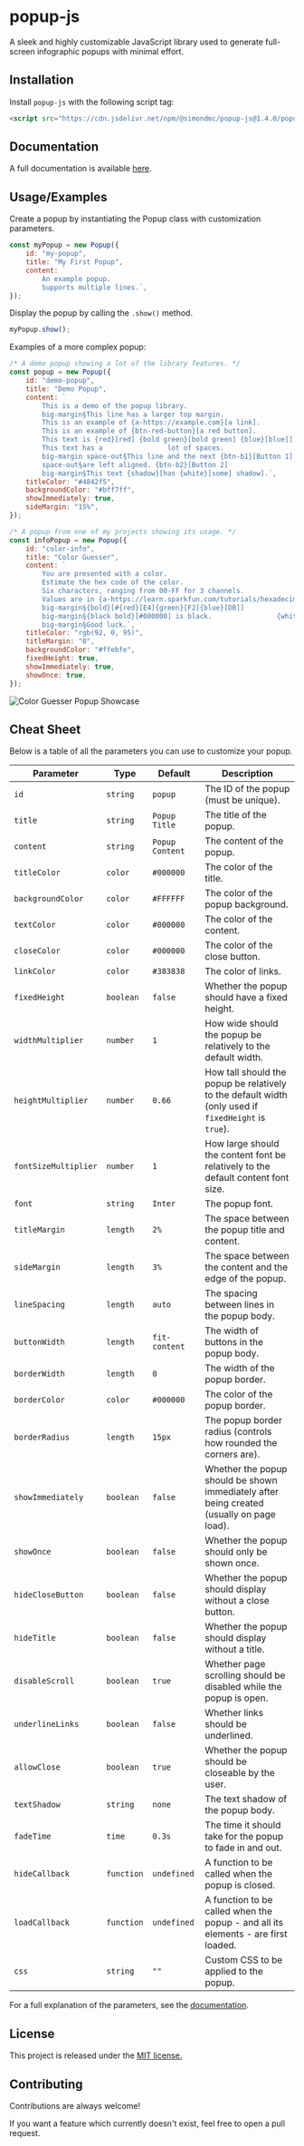 # popup-js

A sleek and highly customizable JavaScript library used to generate full-screen infographic popups with minimal effort.

## Installation

Install `popup-js` with the following script tag:

```html
<script src="https://cdn.jsdelivr.net/npm/@simondmc/popup-js@1.4.0/popup.min.js"></script>
```

## Documentation

A full documentation is available [here](https://popup-js.rtfd.io).

## Usage/Examples

Create a popup by instantiating the Popup class with customization parameters.

```javascript
const myPopup = new Popup({
    id: "my-popup",
    title: "My First Popup",
    content: `
        An example popup.
        Supports multiple lines.`,
});
```

Display the popup by calling the `.show()` method.

```javascript
myPopup.show();
```

Examples of a more complex popup:

```javascript
/* A demo popup showing a lot of the library features. */
const popup = new Popup({
    id: "demo-popup",
    title: "Demo Popup",
    content: `
        This is a demo of the popup library.
        big-margin§This line has a larger top margin.
        This is an example of {a-https://example.com}[a link].
        This is an example of {btn-red-button}[a red button].
        This text is {red}[red] {bold green}[bold green] {blue}[blue]].
        This text has a                lot of spaces.
        big-margin space-out§This line and the next {btn-b1}[Button 1]
        space-out§are left aligned. {btn-b2}[Button 2]
        big-margin§This text {shadow}[has {white}[some] shadow].`,
    titleColor: "#4842f5",
    backgroundColor: "#bff7ff",
    showImmediately: true,
    sideMargin: "15%",
});
```

```javascript
/* A popup from one of my projects showing its usage. */
const infoPopup = new Popup({
    id: "color-info",
    title: "Color Guesser",
    content: `
        You are presented with a color.
        Estimate the hex code of the color.
        Six characters, ranging from 00-FF for 3 channels.
        Values are in {a-https://learn.sparkfun.com/tutorials/hexadecimal/hex-basics}[Base-16].
        big-margin§{bold}[#{red}[E4]{green}[F2]{blue}[DB]]
        big-margin§{black bold}[#000000] is black.                {white bold shadow}[#FFFFFF] is white.
        big-margin§Good luck.`,
    titleColor: "rgb(92, 0, 95)",
    titleMargin: "0",
    backgroundColor: "#ffebfe",
    fixedHeight: true,
    showImmediately: true,
    showOnce: true,
});
```

![Color Guesser Popup Showcase](https://media.discordapp.net/attachments/847794209028833310/999926020817825872/unknown.png)

## Cheat Sheet

Below is a table of all the parameters you can use to customize your popup.

| Parameter            | Type       | Default         | Description                                                                                          |
| -------------------- | ---------- | --------------- | ---------------------------------------------------------------------------------------------------- |
| `id`                 | `string`   | `popup`         | The ID of the popup (must be unique).                                                                |
| `title`              | `string`   | `Popup Title`   | The title of the popup.                                                                              |
| `content`            | `string`   | `Popup Content` | The content of the popup.                                                                            |
| `titleColor`         | `color`    | `#000000`       | The color of the title.                                                                              |
| `backgroundColor`    | `color`    | `#FFFFFF`       | The color of the popup background.                                                                   |
| `textColor`          | `color`    | `#000000`       | The color of the content.                                                                            |
| `closeColor`         | `color`    | `#000000`       | The color of the close button.                                                                       |
| `linkColor`          | `color`    | `#383838`       | The color of links.                                                                                  |
| `fixedHeight`        | `boolean`  | `false`         | Whether the popup should have a fixed height.                                                        |
| `widthMultiplier`    | `number`   | `1`             | How wide should the popup be relatively to the default width.                                        |
| `heightMultiplier`   | `number`   | `0.66`          | How tall should the popup be relatively to the default width (only used if `fixedHeight` is `true`). |
| `fontSizeMultiplier` | `number`   | `1`             | How large should the content font be relatively to the default content font size.                    |
| `font`               | `string`   | `Inter`         | The popup font.                                                                                      |
| `titleMargin`        | `length`   | `2%`            | The space between the popup title and content.                                                       |
| `sideMargin`         | `length`   | `3%`            | The space between the content and the edge of the popup.                                             |
| `lineSpacing`        | `length`   | `auto`          | The spacing between lines in the popup body.                                                         |
| `buttonWidth`        | `length`   | `fit-content`   | The width of buttons in the popup body.                                                              |
| `borderWidth`        | `length`   | `0`             | The width of the popup border.                                                                       |
| `borderColor`        | `color`    | `#000000`       | The color of the popup border.                                                                       |
| `borderRadius`       | `length`   | `15px`          | The popup border radius (controls how rounded the corners are).                                      |
| `showImmediately`    | `boolean`  | `false`         | Whether the popup should be shown immediately after being created (usually on page load).            |
| `showOnce`           | `boolean`  | `false`         | Whether the popup should only be shown once.                                                         |
| `hideCloseButton`    | `boolean`  | `false`         | Whether the popup should display without a close button.                                             |
| `hideTitle`          | `boolean`  | `false`         | Whether the popup should display without a title.                                                    |
| `disableScroll`      | `boolean`  | `true`          | Whether page scrolling should be disabled while the popup is open.                                   |
| `underlineLinks`     | `boolean`  | `false`         | Whether links should be underlined.                                                                  |
| `allowClose`         | `boolean`  | `true`          | Whether the popup should be closeable by the user.                                                   |
| `textShadow`         | `string`   | `none`          | The text shadow of the popup body.                                                                   |
| `fadeTime`           | `time`     | `0.3s`          | The time it should take for the popup to fade in and out.                                            |
| `hideCallback`       | `function` | `undefined`     | A function to be called when the popup is closed.                                                    |
| `loadCallback`       | `function` | `undefined`     | A function to be called when the popup - and all its elements - are first loaded.                    |
| `css`                | `string`   | `""`            | Custom CSS to be applied to the popup.                                                               |

For a full explanation of the parameters, see the [documentation](https://popup-js.rtfd.io).

## License

This project is released under the [MIT license.](https://choosealicense.com/licenses/mit/)

## Contributing

Contributions are always welcome!

If you want a feature which currently doesn't exist, feel free to open a pull request.
